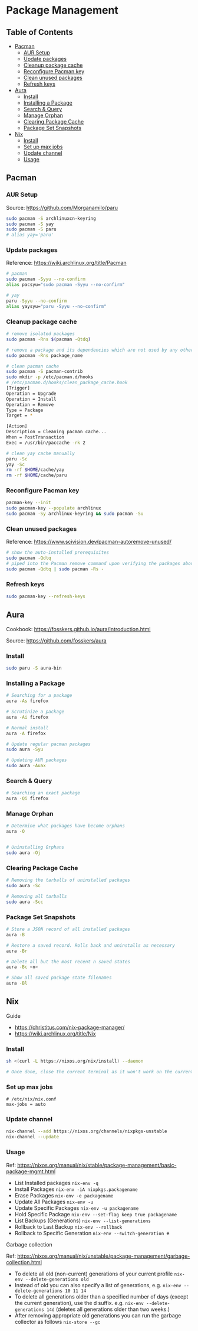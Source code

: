 # Package Management

## Table of Contents

<!-- vim-markdown-toc GFM -->

* [Pacman](#pacman)
    * [AUR Setup](#aur-setup)
    * [Update packages](#update-packages)
    * [Cleanup package cache](#cleanup-package-cache)
    * [Reconfigure Pacman key](#reconfigure-pacman-key)
    * [Clean unused packages](#clean-unused-packages)
    * [Refresh keys](#refresh-keys)
* [Aura](#aura)
    * [Install](#install)
    * [Installing a Package](#installing-a-package)
    * [Search & Query](#search--query)
    * [Manage Orphan](#manage-orphan)
    * [Clearing Package Cache](#clearing-package-cache)
    * [Package Set Snapshots](#package-set-snapshots)
* [Nix](#nix)
    * [Install](#install-1)
    * [Set up max jobs](#set-up-max-jobs)
    * [Update channel](#update-channel)
    * [Usage](#usage)

<!-- vim-markdown-toc -->

## Pacman

### AUR Setup

Source: https://github.com/Morganamilo/paru

```bash
sudo pacman -S archlinuxcn-keyring
sudo pacman -S yay
sudo pacman -S paru
# alias yay='paru'
```

### Update packages

Reference: https://wiki.archlinux.org/title/Pacman

```bash
# pacman
sudo pacman -Syyu --no-confirm
alias pacsyu="sudo pacman -Syyu --no-confirm"

# yay
paru -Syyu --no-confirm
alias yaysyu="paru -Syyu --no-confirm"
```

### Cleanup package cache

```bash
# remove isolated packages
sudo pacman -Rns $(pacman -Qtdq)

# remove a package and its dependencies which are not used by any other packages
sudo pacman -Rns package_name

# clean pacman cache
sudo pacman -S pacman-contrib
sudo mkdir -p /etc/pacman.d/hooks
# /etc/pacman.d/hooks/clean_package_cache.hook
[Trigger]
Operation = Upgrade
Operation = Install
Operation = Remove
Type = Package
Target = *

[Action]
Description = Cleaning pacman cache...
When = PostTransaction
Exec = /usr/bin/paccache -rk 2

# clean yay cache manually
paru -Sc
yay -Sc
rm -rf $HOME/cache/yay
rm -rf $HOME/cache/paru
```

### Reconfigure Pacman key

```bash
pacman-key --init
sudo pacman-key --populate archlinux
sudo pacman -Sy archlinux-keyring && sudo pacman -Su
```

### Clean unused packages

Reference: https://www.scivision.dev/pacman-autoremove-unused/

```bash
# show the auto-installed prerequisites
sudo pacman -Qdtq
# piped into the Pacman remove command upon verifying the packages above are indeed OK to remove
sudo pacman -Qdtq | sudo pacman -Rs -
```

### Refresh keys

```bash
sudo pacman-key --refresh-keys
```

## Aura

Cookbook: https://fosskers.github.io/aura/introduction.html

Source: https://github.com/fosskers/aura

### Install

```bash
sudo paru -S aura-bin
```

### Installing a Package

```bash
# Searching for a package
aura -As firefox

# Scrutinize a package
aura -Ai firefox

# Normal install
aura -A firefox

# Update regular pacman packages
sudo aura -Syu

# Updating AUR packages
sudo aura -Auax
```

### Search & Query

```bash
# Searching an exact package
aura -Qi firefox
```

### Manage Orphan

```bash
# Determine what packages have become orphans
aura -O


# Uninstalling Orphans
sudo aura -Oj
```

### Clearing Package Cache

```bash
# Removing the tarballs of uninstalled packages
sudo aura -Sc

# Removing all tarballs
sudo aura -Scc
```

### Package Set Snapshots

```bash
# Store a JSON record of all installed packages
aura -B

# Restore a saved record. Rolls back and uninstalls as necessary
aura -Br

# Delete all but the most recent n saved states
aura -Bc <n>

# Show all saved package state filenames
aura -Bl
```

## Nix

Guide

- <https://christitus.com/nix-package-manager/>
- <https://wiki.archlinux.org/title/Nix>

### Install

```bash
sh <(curl -L https://nixos.org/nix/install) --daemon

# Once done, close the current terminal as it won't work on the current terminal session
```

### Set up max jobs

```
# /etc/nix/nix.conf
max-jobs = auto
```

### Update channel

```bash
nix-channel --add https://nixos.org/channels/nixpkgs-unstable
nix-channel --update
```

### Usage

Ref: <https://nixos.org/manual/nix/stable/package-management/basic-package-mgmt.html>

- List Installed packages `nix-env -q`
- Install Packages `nix-env -iA nixpkgs.packagename`
- Erase Packages `nix-env -e packagename`
- Update All Packages `nix-env -u`
- Update Specific Packages `nix-env -u packagename`
- Hold Specific Package `nix-env --set-flag keep true packagename`
- List Backups (Generations) `nix-env --list-generations`
- Rollback to Last Backup `nix-env --rollback`
- Rollback to Specific Generation `nix-env --switch-generation #`

Garbage collection

Ref: https://nixos.org/manual/nix/unstable/package-management/garbage-collection.html

- To delete all old (non-current) generations of your current profile `nix-env --delete-generations old`
- Instead of old you can also specify a list of generations, e.g. `nix-env --delete-generations 10 11 14`
- To delete all generations older than a specified number of days (except the current generation), use the d suffix. e.g. `nix-env --delete-generations 14d` (deletes all generations older than two weeks.)
- After removing appropriate old generations you can run the garbage collector as follows `nix-store --gc`
